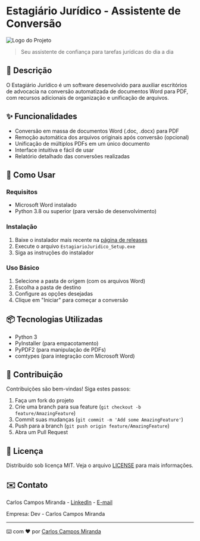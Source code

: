 # Estagiário Jurídico - Assistente de Conversão

![Logo do Projeto](icones/estagiario.ico)

> Seu assistente de confiança para tarefas jurídicas do dia a dia

## 📝 Descrição

O Estagiário Jurídico é um software desenvolvido para auxiliar escritórios de advocacia na conversão automatizada de documentos Word para PDF, com recursos adicionais de organização e unificação de arquivos.

## ✨ Funcionalidades

- Conversão em massa de documentos Word (.doc, .docx) para PDF
- Remoção automática dos arquivos originais após conversão (opcional)
- Unificação de múltiplos PDFs em um único documento
- Interface intuitiva e fácil de usar
- Relatório detalhado das conversões realizadas

## 🚀 Como Usar

### Requisitos
- Microsoft Word instalado
- Python 3.8 ou superior (para versão de desenvolvimento)

### Instalação
1. Baixe o instalador mais recente na [página de releases](#)
2. Execute o arquivo `EstagiarioJuridico_Setup.exe`
3. Siga as instruções do instalador

### Uso Básico
1. Selecione a pasta de origem (com os arquivos Word)
2. Escolha a pasta de destino
3. Configure as opções desejadas
4. Clique em "Iniciar" para começar a conversão

## 📦 Tecnologias Utilizadas

- Python 3
- PyInstaller (para empacotamento)
- PyPDF2 (para manipulação de PDFs)
- comtypes (para integração com Microsoft Word)

## 🤝 Contribuição

Contribuições são bem-vindas! Siga estes passos:

1. Faça um fork do projeto
2. Crie uma branch para sua feature (`git checkout -b feature/AmazingFeature`)
3. Commit suas mudanças (`git commit -m 'Add some AmazingFeature'`)
4. Push para a branch (`git push origin feature/AmazingFeature`)
5. Abra um Pull Request

## 📄 Licença

Distribuído sob licença MIT. Veja o arquivo [LICENSE](LICENSE) para mais informações.

## ✉️ Contato

Carlos Campos Miranda - [LinkedIn](https://www.linkedin.com/in/carloscamposmiranda) - [E-mail](#)

Empresa: Dev - Carlos Campos Miranda

---

⌨️ com ❤️ por [Carlos Campos Miranda](https://github.com/seu-usuario)
